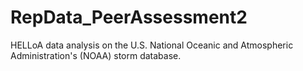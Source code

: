# RepData_PeerAssessment2
HELLoA data analysis on the U.S. National Oceanic and Atmospheric Administration's (NOAA) storm database.
